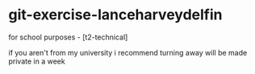 # git-exercise-lanceharveydelfin
for school purposes - [t2-technical]

if you aren't from my university i recommend turning away
will be made private in a week
